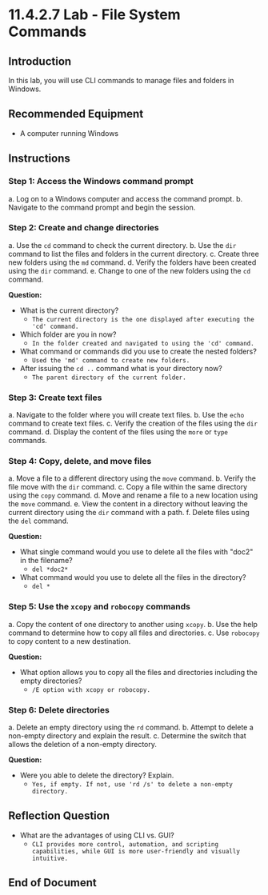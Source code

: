 # 11.4.2.7 Lab - File System Commands

## Introduction
In this lab, you will use CLI commands to manage files and folders in Windows.

## Recommended Equipment
- A computer running Windows

## Instructions

### Step 1: Access the Windows command prompt
a. Log on to a Windows computer and access the command prompt.
b. Navigate to the command prompt and begin the session.

### Step 2: Create and change directories
a. Use the `cd` command to check the current directory.
b. Use the `dir` command to list the files and folders in the current directory.
c. Create three new folders using the `md` command.
d. Verify the folders have been created using the `dir` command.
e. Change to one of the new folders using the `cd` command.

**Question:**
- What is the current directory?
  - `The current directory is the one displayed after executing the 'cd' command.`
- Which folder are you in now?
  - `In the folder created and navigated to using the 'cd' command.`
- What command or commands did you use to create the nested folders?
  - `Used the 'md' command to create new folders.`
- After issuing the `cd ..` command what is your directory now?
  - `The parent directory of the current folder.`

### Step 3: Create text files
a. Navigate to the folder where you will create text files.
b. Use the `echo` command to create text files.
c. Verify the creation of the files using the `dir` command.
d. Display the content of the files using the `more` or `type` commands.

### Step 4: Copy, delete, and move files
a. Move a file to a different directory using the `move` command.
b. Verify the file move with the `dir` command.
c. Copy a file within the same directory using the `copy` command.
d. Move and rename a file to a new location using the `move` command.
e. View the content in a directory without leaving the current directory using the `dir` command with a path.
f. Delete files using the `del` command.

**Question:**
- What single command would you use to delete all the files with "doc2" in the filename?
  - `del *doc2*`
- What command would you use to delete all the files in the directory?
  - `del *`

### Step 5: Use the `xcopy` and `robocopy` commands
a. Copy the content of one directory to another using `xcopy`.
b. Use the help command to determine how to copy all files and directories.
c. Use `robocopy` to copy content to a new destination.

**Question:**
- What option allows you to copy all the files and directories including the empty directories?
  - `/E option with xcopy or robocopy.`

### Step 6: Delete directories
a. Delete an empty directory using the `rd` command.
b. Attempt to delete a non-empty directory and explain the result.
c. Determine the switch that allows the deletion of a non-empty directory.

**Question:**
- Were you able to delete the directory? Explain.
  - `Yes, if empty. If not, use 'rd /s' to delete a non-empty directory.`

## Reflection Question
- What are the advantages of using CLI vs. GUI?
  - `CLI provides more control, automation, and scripting capabilities, while GUI is more user-friendly and visually intuitive.`

## End of Document
